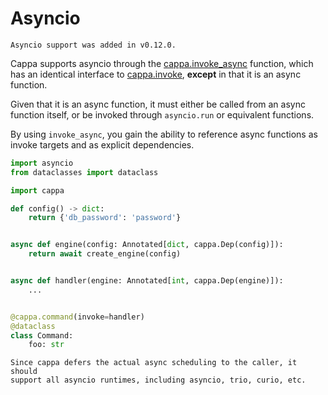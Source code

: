 # Asyncio

```{note}
Asyncio support was added in v0.12.0.
```

Cappa supports asyncio through the [cappa.invoke_async](cappa.invoke_async)
function, which has an identical interface to [cappa.invoke](cappa.invoke),
**except** in that it is an async function.

Given that it is an async function, it must either be called from an async
function itself, or be invoked through `asyncio.run` or equivalent functions.

By using `invoke_async`, you gain the ability to reference async functions as
invoke targets and as explicit dependencies.

```python
import asyncio
from dataclasses import dataclass

import cappa

def config() -> dict:
    return {'db_password': 'password'}


async def engine(config: Annotated[dict, cappa.Dep(config)]):
    return await create_engine(config)


async def handler(engine: Annotated[int, cappa.Dep(engine)]):
    ...


@cappa.command(invoke=handler)
@dataclass
class Command:
    foo: str
```

```{note}
Since cappa defers the actual async scheduling to the caller, it should
support all asyncio runtimes, including asyncio, trio, curio, etc.
```
